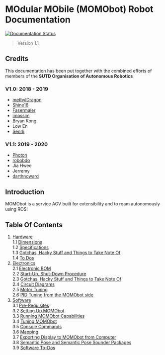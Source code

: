 # MOdular MObile (MOMObot) Robot Documentation
[![Documentation Status](https://readthedocs.org/projects/momobot/badge/?version=latest)](https://momobot.readthedocs.io/en/latest/?badge=latest)

> Version 1.1
## Credits
This documentation has been put together with the combined efforts of members of the **SUTD Organisation of Autonomous Robotics**

### V1.0: 2018 - 2019

- [methylDragon](https://github.com/methylDragon)
- [Shine16](https://github.com/shine16)
- [Fasermaler](https://github.com/fasermaler)
- [imossim](https://github.com/imossim)
- Bryan Kong
- Low En
- [Senrli](https://github.com/senrli)

### V1.1: 2019 - 2020

- [Photon](https://github.com/1487quantum)
- [robobdo](https://github.com/robobdo)
- Jia Hwee
- Jerremy
- [darthnoward](https://github.com/darthnoward)

## Introduction

MOMObot is a service AGV built for extensibility and to roam autonomously using ROS!

## Table Of Contents <a name="top"></a>

1. [Hardware](#1)    
   1.1 [Dimensions](#1.1)    
   1.2 [Specifications](#1.2)    
   1.3 [Gotchas, Hacky Stuff and Things to Take Note Of](#1.3)    
   1.4 [To Dos](#1.4)    
2. [Electronics](#2)    
   2.1 [Electronic BOM](#2.1)    
   2.2 [Start-Up, Shut-Down Procedure](#2.2)    
   2.3 [Gotchas, Hacky Stuff and Things to Take Note Of](#2.3)    
   2.4 [Circuit Diagrams](#2.4)    
   2.5 [Motor Tuning](#2.5)    
   2.6 [PID Tuning from the MOMObot side](#2.6)    
3. [Software](#3)    
   3.1 [Pre-Requisites](#3.1)    
   3.2 [Setting Up MOMObot](#3.2)    
   3.3 [Running MOMObot Capabilities](#3.3)    
   3.4 [Tuning MOMObot](#3.4)    
   3.5 [Console Commands](#3.5)    
   3.6 [Mapping](#3.6)    
   3.7 [Exporting Display to MOMObot from Computer](#3.7)    
   3.8 [Semantic Pose and Semantic Pose Sounder Packages](#3.8)    
   3.9 [Software To-Dos](#3.9)